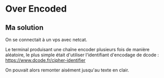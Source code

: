 # Over Encoded

## Ma solution

On se connectait à un vps avec netcat.

Le terminal produisant une chaîne encoder plusieurs fois de manière aléatoire, le plus simple était d'utiliser l'identifiant d'encodage de dcode : https://www.dcode.fr/cipher-identifier

On pouvait alors remonter aisément jusqu'au texte en clair.
